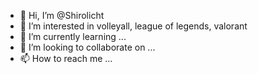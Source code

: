 - 👋 Hi, I’m @Shirolicht
- 👀 I’m interested in volleyall, league of legends, valorant
- 🌱 I’m currently learning ...
- 💞️ I’m looking to collaborate on ...
- 📫 How to reach me ...

<!---
Shirolicht/Shirolicht is a ✨ special ✨ repository because its `README.md` (this file) appears on your GitHub profile.
You can click the Preview link to take a look at your changes.
--->
